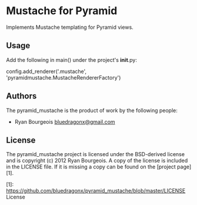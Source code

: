 
Mustache for Pyramid
====================

Implements Mustache templating for Pyramid views.


Usage
-----

Add the following in main() under the project's __init__.py:

  config.add_renderer('.mustache', 'pyramidmustache.MustacheRendererFactory')


Authors
-------

The pyramid_mustache is the product of work by the following people:

- Ryan Bourgeois <bluedragonx@gmail.com>

License
-------

The pyramid_mustache project is licensed under the BSD-derived license and is
copyright (c) 2012 Ryan Bourgeois. A copy of the license is included in the
LICENSE file. If it is missing a copy can be found on the [project page][1].

[1]: https://github.com/bluedragonx/pyramid_mustache/blob/master/LICENSE	License

